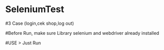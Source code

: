 # SeleniumTest

#3 Case (login,cek shop,log out)

#Before Run, make sure Library selenium and webdriver already installed

#USE > Just Run

